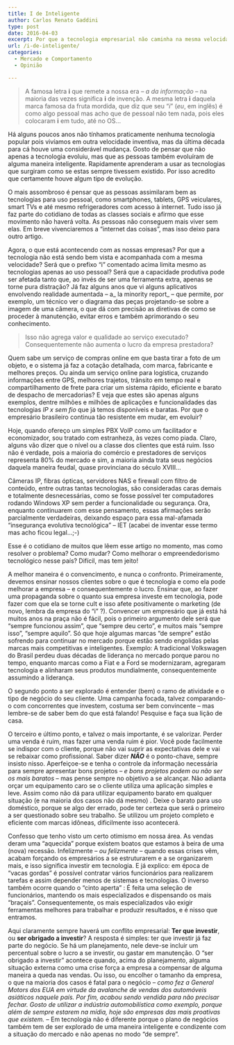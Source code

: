 ```yaml
---
title: I de Inteligente
author: Carlos Renato Gaddini
type: post
date: 2016-04-03
excerpt: Por que a tecnologia empresarial não caminha na mesma velocidade da pessoal? O mercado está passando por um momento especial e saber entender como ofertar nessa época poderá ser um diferencial. Quebrar antigos paradigmas é uma missão e tanto para nós da tecnologia.
url: /i-de-inteligente/
categories:
  - Mercado e Comportamento
  - Opinião

---
```

> A famosa letra **i** que remete a nossa era &#8211; _a da informação_ &#8211; na maioria das vezes significa **i** de invenção. A mesma letra **i** daquela marca famosa da fruta mordida, que diz que seu “_i_” (_eu_, em inglês) é como algo pessoal mas acho que de pessoal não tem nada, pois eles colocaram **i** em tudo, até no OS&#8230;

Há alguns poucos anos não tínhamos praticamente nenhuma tecnologia popular pois vivíamos em outra velocidade inventiva, mas da última década para cá houve uma considerável mudança. Gosto de pensar que não apenas a tecnologia evoluiu, mas que as pessoas também evoluíram de alguma maneira inteligente. Rapidamente aprenderam a usar as tecnologias que surgiram como se estas sempre tivessem existido. Por isso acredito que certamente houve algum tipo de evolução.

O mais assombroso é pensar que as pessoas assimilaram bem as tecnologias para uso pessoal, como smartphones, tablets, GPS veiculares, smart TVs e até mesmo refrigeradores com acesso à internet. Tudo isso já faz parte do cotidiano de todas as classes sociais e afirmo que esse movimento não haverá volta. As pessoas não conseguem mais viver sem elas. Em breve vivenciaremos a “internet das coisas”, mas isso deixo para outro artigo.

Agora, o que está acontecendo com as nossas empresas? Por que a tecnologia não está sendo bem vista e acompanhada com a mesma velocidade? Será que o prefixo &#8220;i&#8221; comentado acima limita mesmo as tecnologias apenas ao uso pessoal? Será que a capacidade produtiva pode ser afetada tanto que, ao invés de ser uma ferramenta extra, apenas se torne pura distração? Já faz alguns anos que vi alguns aplicativos envolvendo realidade aumentada &#8211; a_ la minority report_ &#8211; que permite, por exemplo, um técnico ver o diagrama das peças projetando-se sobre a imagem de uma câmera, o que dá com precisão as diretivas de como se proceder à manutenção, evitar erros e também aprimorando o seu conhecimento.

> Isso não agrega valor e qualidade ao serviço executado? Consequentemente não aumenta o lucro da empresa prestadora?

Quem sabe um serviço de compras online em que basta tirar a foto de um objeto, e o sistema já faz a cotação detalhada, com marca, fabricante e melhores preços. Ou ainda um serviço online para logística, cruzando informações entre GPS, melhores trajetos, trânsito em tempo real e compartilhamento de frete para criar um sistema rápido, eficiente e barato de despacho de mercadorias? E veja que estes são apenas alguns exemplos, dentre milhões e milhões de aplicações e funcionalidades das tecnologias _IP x sem fio_ que já temos disponíveis e baratas. Por que o empresário brasileiro continua tão resistente em mudar, em evoluir?

Hoje, quando ofereço um simples PBX VoIP como um facilitador e economizador, sou tratado com estranheza, às vezes como piada. Claro, alguns vão dizer que o nível ou a classe dos clientes que está ruim. Isso não é verdade, pois a maioria do comércio e prestadores de serviços representa 80% do mercado e sim, a maioria ainda trata seus negócios daquela maneira feudal, quase provinciana do século XVIII&#8230;

Câmeras IP, fibras ópticas, servidores NAS e firewall com filtro de conteúdo, entre outras tantas tecnologias, são consideradas caras demais e totalmente desnecessárias, como se fosse possível ter computadores rodando Windows XP sem perder a funcionalidade ou segurança. Ora, enquanto continuarem com esse pensamento, essas afirmações serão parcialmente verdadeiras, deixando espaço para essa mal-afamada “insegurança evolutiva tecnológica” &#8211; IET (acabei de inventar esse termo mas acho ficou legal…;-)

Esse é o cotidiano de muitos que lêem esse artigo no momento, mas como resolver o problema? Como mudar? Como melhorar o empreendedorismo tecnológico nesse país? Difícil, mas tem jeito!

A melhor maneira é o convencimento, e nunca o confronto. Primeiramente, devemos ensinar nossos clientes sobre o que é tecnologia e como ela pode melhorar a empresa &#8211; e consequentemente o lucro. Ensinar que, ao fazer uma propaganda sobre o quanto sua empresa investe em tecnologia, pode fazer com que ela se torne cult e isso afete positivamente o marketing (de novo, lembra da empresa do “i” ?). Convencer um empresário que já está há muitos anos na praça não é fácil, pois o primeiro argumento dele será que “sempre funcionou assim”, que “sempre deu certo”, e muitos mais “sempre isso”, “sempre aquilo”. Só que hoje algumas marcas “de sempre” estão sofrendo para continuar no mercado porque estão sendo engolidas pelas marcas mais competitivas e inteligentes. Exemplo: A tradicional Volkswagen do Brasil perdeu duas décadas de liderança no mercado porque parou no tempo, enquanto marcas como a Fiat e a Ford se modernizaram, agregaram tecnologia e alinharam seus produtos mundialmente, consequentemente assumindo a liderança.

O segundo ponto a ser explorado é entender (bem) o ramo de atividade e o tipo de negócio do seu cliente. Uma campanha focada, talvez comparando-o com concorrentes que investem, costuma ser bem convincente &#8211; mas lembre-se de saber bem do que está falando! Pesquise e faça sua lição de casa.

O terceiro e último ponto, e talvez o mais importante, é se valorizar. Perder uma venda é ruim, mas fazer uma venda ruim é pior. Você pode facilmente se indispor com o cliente, porque não vai suprir as expectativas dele e vai se rebaixar como profissional. Saber dizer _**NÃO**_ é o ponto-chave, sempre insisto nisso. Aperfeiçoe-se e tenha o controle da informação necessária para sempre apresentar bons projetos &#8211; _e bons projetos podem ou não ser os mais baratos_ &#8211; mas pense sempre no objetivo a se alcançar. Não adianta orçar um equipamento caro se o cliente utiliza uma aplicação simples e leve. Assim como não dá para utilizar equipamento barato em qualquer situação (e na maioria dos casos não dá mesmo) . Deixe o barato para uso doméstico, porque se algo der errado, pode ter certeza que será o primeiro a ser questionado sobre seu trabalho. Se utilizou um projeto completo e eficiente com marcas idôneas, dificilmente isso acontecerá.

Confesso que tenho visto um certo otimismo em nossa área. As vendas deram uma “aquecida” porque existem boatos que estamos à beira de uma (nova) recessão. Infelizmente &#8211; _ou felizmente_ &#8211; quando essas crises vêm, acabam forçando os empresários a se estruturarem e a se organizarem mais, e isso significa investir em tecnologia. E já explico: em época de “vacas gordas” é possível contratar vários funcionários para realizarem tarefas e assim depender menos de sistemas e tecnologias. O inverso também ocorre quando o “cinto aperta” : É feita uma seleção de funcionários, mantendo os mais especializados e dispensando os mais “braçais”. Consequentemente, os mais especializados vão exigir ferramentas melhores para trabalhar e produzir resultados, e é nisso que entramos.

Aqui claramente sempre haverá um conflito empresarial: **Ter que investir**, ou **ser obrigado a investir**? A resposta é simples: ter que investir já faz parte do negócio. Se há um planejamento, nele deve-se incluir um percentual sobre o lucro a se investir, ou gastar em manutenção. O “ser obrigado a investir” acontece quando, acima do planejamento, alguma situação externa como uma crise força a empresa a compensar de alguma maneira a queda nas vendas. Ou isso, ou encolher o tamanho da empresa, o que na maioria dos casos é fatal para o negócio &#8211; _como fez a General Motors dos EUA em virtude da avalanche de vendas dos automóveis asiáticos naquele país. Por fim, acabou sendo vendida para não precisar fechar. Gosto de utilizar a indústria automobilística como exemplo, porque além de sempre estarem na mídia, hoje são empresas das mais proativas que existem._ &#8211; Em tecnologia não é diferente porque o plano de negócios também tem de ser explorado de uma maneira inteligente e condizente com a situação do mercado e não apenas no modo &#8220;de sempre&#8221;.